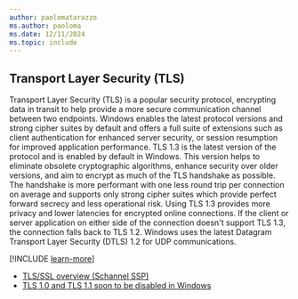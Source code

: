 ```yaml
---
author: paolomatarazzo
ms.author: paoloma
ms.date: 12/11/2024
ms.topic: include
---
```


## Transport Layer Security (TLS)

Transport Layer Security (TLS) is a popular security protocol, encrypting data in transit to help provide a more secure communication channel between two endpoints. Windows enables the latest protocol versions and strong cipher suites by default and offers a full suite of extensions such as client authentication for enhanced server security, or session resumption for improved application performance. TLS 1.3 is the latest version of the protocol and is enabled by default in Windows. This version helps to eliminate obsolete cryptographic algorithms, enhance security over older versions, and aim to encrypt as much of the TLS handshake as possible. The handshake is more performant with one less round trip per connection on average and supports only strong cipher suites which provide perfect forward secrecy and less operational risk. Using TLS 1.3 provides more privacy and lower latencies for encrypted online connections. If the client or server application on either side of the connection doesn't support TLS 1.3, the connection falls back to TLS 1.2. Windows uses the latest Datagram Transport Layer Security (DTLS) 1.2 for UDP communications.

[!INCLUDE [learn-more](learn-more.md)]

- [TLS/SSL overview (Schannel SSP)](/windows-server/security/tls/tls-ssl-schannel-ssp-overview)
- [TLS 1.0 and TLS 1.1 soon to be disabled in Windows](https://techcommunity.microsoft.com/blog/windows-itpro-blog/tls-1-0-and-tls-1-1-soon-to-be-disabled-in-windows/3887947)
